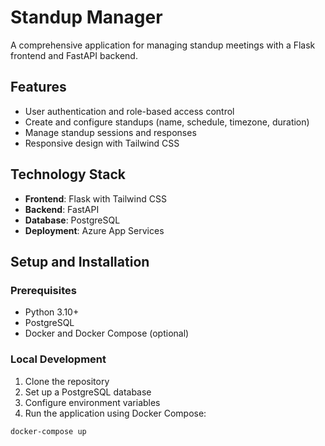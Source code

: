 # Standup Manager

A comprehensive application for managing standup meetings with a Flask frontend and FastAPI backend.

## Features

- User authentication and role-based access control
- Create and configure standups (name, schedule, timezone, duration)
- Manage standup sessions and responses
- Responsive design with Tailwind CSS

## Technology Stack

- **Frontend**: Flask with Tailwind CSS
- **Backend**: FastAPI
- **Database**: PostgreSQL
- **Deployment**: Azure App Services

## Setup and Installation

### Prerequisites

- Python 3.10+
- PostgreSQL
- Docker and Docker Compose (optional)

### Local Development

1. Clone the repository
2. Set up a PostgreSQL database
3. Configure environment variables
4. Run the application using Docker Compose:

```bash
docker-compose up

